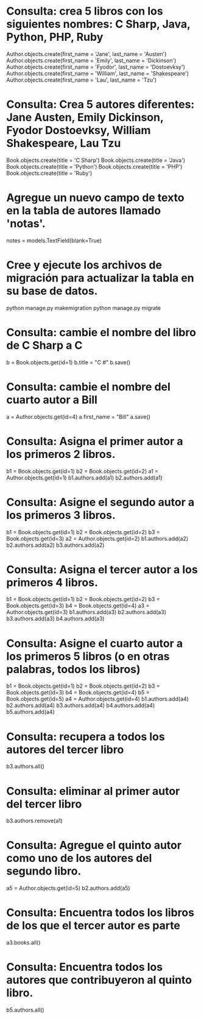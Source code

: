  # Consulta: crea 5 libros con los siguientes nombres: C Sharp, Java, Python, PHP, Ruby

Author.objects.create(first_name = 'Jane', last_name = 'Austen')
Author.objects.create(first_name = 'Emily', last_name = 'Dickinson')
Author.objects.create(first_name = 'Fyodor', last_name = 'Dostoevksy')
Author.objects.create(first_name = 'William', last_name = 'Shakespeare')
Author.objects.create(first_name = 'Lau', last_name = 'Tzu')

 # Consulta: Crea 5 autores diferentes: Jane Austen, Emily Dickinson, Fyodor Dostoevksy, William Shakespeare, Lau Tzu

Book.objects.create(title = 'C Sharp')
Book.objects.create(title = 'Java')
Book.objects.create(title = 'Python')
Book.objects.create(title = 'PHP')
Book.objects.create(title = 'Ruby')

 # Agregue un nuevo campo de texto en la tabla de autores llamado 'notas'.

notes = models.TextField(blank=True)

 # Cree y ejecute los archivos de migración para actualizar la tabla en su base de datos.

python manage.py makemigration
python manage.py migrate

 # Consulta: cambie el nombre del libro de C Sharp a C #

b = Book.objects.get(id=1)
b.title = "C #"
b.save()

 # Consulta: cambie el nombre del cuarto autor a Bill

a = Author.objects.get(id=4)
a.first_name = "Bill"
a.save()

 # Consulta: Asigna el primer autor a los primeros 2 libros.

b1 = Book.objects.get(id=1)
b2 = Book.objects.get(id=2)
a1 = Author.objects.get(id=1)
b1.authors.add(a1)
b2.authors.add(a1)

 # Consulta: Asigne el segundo autor a los primeros 3 libros.

b1 = Book.objects.get(id=1)
b2 = Book.objects.get(id=2)
b3 = Book.objects.get(id=3)
a2 = Author.objects.get(id=2)
b1.authors.add(a2)
b2.authors.add(a2)
b3.authors.add(a2)

 # Consulta: Asigna el tercer autor a los primeros 4 libros.

b1 = Book.objects.get(id=1)
b2 = Book.objects.get(id=2)
b3 = Book.objects.get(id=3)
b4 = Book.objects.get(id=4)
a3 = Author.objects.get(id=3)
b1.authors.add(a3)
b2.authors.add(a3)
b3.authors.add(a3)
b4.authors.add(a3)

 # Consulta: Asigne el cuarto autor a los primeros 5 libros (o en otras palabras, todos los libros)

b1 = Book.objects.get(id=1)
b2 = Book.objects.get(id=2)
b3 = Book.objects.get(id=3)
b4 = Book.objects.get(id=4)
b5 = Book.objects.get(id=5)
a4 = Author.objects.get(id=4)
b1.authors.add(a4)
b2.authors.add(a4)
b3.authors.add(a4)
b4.authors.add(a4)
b5.authors.add(a4)

 # Consulta: recupera a todos los autores del tercer libro

b3.authors.all()

 # Consulta: eliminar al primer autor del tercer libro

b3.authors.remove(a1)

 # Consulta: Agregue el quinto autor como uno de los autores del segundo libro.

a5 = Author.objects.get(id=5)
b2.authors.add(a5)

 # Consulta: Encuentra todos los libros de los que el tercer autor es parte

a3.books.all()

 # Consulta: Encuentra todos los autores que contribuyeron al quinto libro.

b5.authors.all()